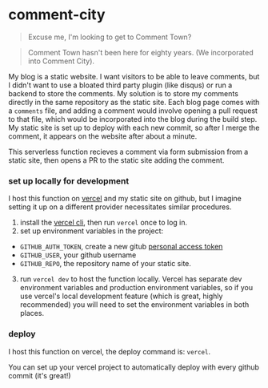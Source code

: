 # comment-city

> Excuse me, I'm looking to get to Comment Town?

> Comment Town hasn't been here for eighty years. (We incorporated into Comment City).

My blog is a static website. I want visitors to be able to leave comments, but I didn't want to use a bloated third party plugin (like disqus) or run a backend to store the comments. My solution is to store my comments directly in the same repository as the static site. Each blog page comes with a `comments` file, and adding a comment would involve opening a pull request to that file, which would be incorporated into the blog during the build step. My static site is set up to deploy with each new commit, so after I merge the comment, it appears on the website after about a minute.

This serverless function recieves a comment via form submission from a static site, then opens a PR to the static site adding the comment.

### set up locally for development

I host this function on [vercel](https://vercel.com/docs/serverless-functions/introduction) and my static site on github, but I imagine setting it up on a different provider necessitates similar procedures.

1. install the [vercel cli](https://vercel.com/download), then run `vercel` once to log in.
2. set up environment variables in the project: 
  - `GITHUB_AUTH_TOKEN`, create a new gitub [personal access token](https://github.com/settings/tokens/new)
  - `GITHUB_USER`, your github username
  - `GITHUB_REPO`, the repository name of your static site.
3. run `vercel dev` to host the function locally. Vercel has separate dev environment variables and production environment variables, so if you use vercel's local development feature (which is great, highly recommended) you will need to set the environment variables in both places. 

### deploy

I host this function on vercel, the deploy command is: `vercel`.

You can set up your vercel project to automatically deploy with every github commit (it's great!)
